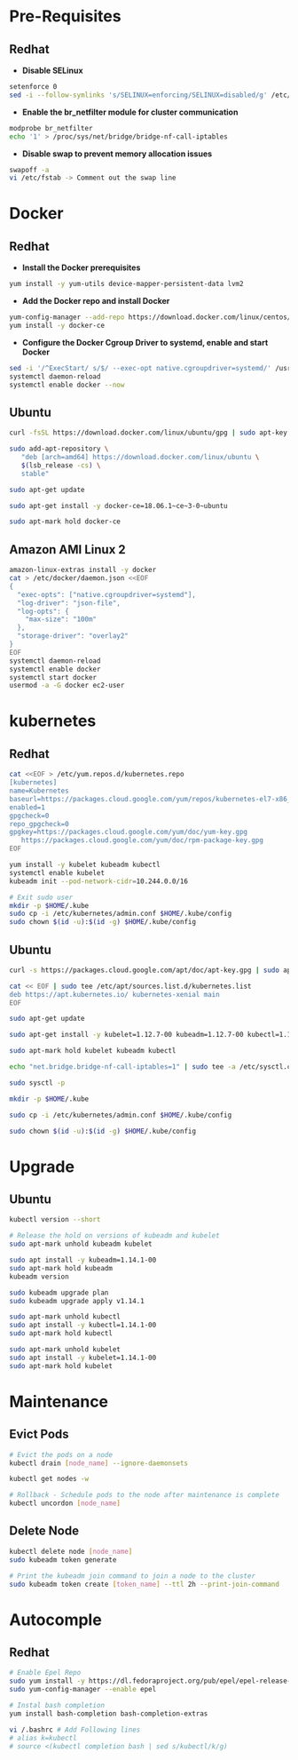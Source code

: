 # Pre-Requisites

## Redhat

* **Disable SELinux**

```bash
setenforce 0
sed -i --follow-symlinks 's/SELINUX=enforcing/SELINUX=disabled/g' /etc/sysconfig/selinux
```

* **Enable the br_netfilter module for cluster communication**

```bash
modprobe br_netfilter
echo '1' > /proc/sys/net/bridge/bridge-nf-call-iptables
```

* **Disable swap to prevent memory allocation issues**

```bash
swapoff -a
vi /etc/fstab -> Comment out the swap line
```

# Docker

## Redhat

* **Install the Docker prerequisites**

```bash
yum install -y yum-utils device-mapper-persistent-data lvm2
```

* **Add the Docker repo and install Docker**

```bash
yum-config-manager --add-repo https://download.docker.com/linux/centos/docker-ce.repo
yum install -y docker-ce
```

* **Configure the Docker Cgroup Driver to systemd, enable and start Docker**

```bash
sed -i '/^ExecStart/ s/$/ --exec-opt native.cgroupdriver=systemd/' /usr/lib/systemd/system/docker.service 
systemctl daemon-reload
systemctl enable docker --now
```

## Ubuntu

```bash
curl -fsSL https://download.docker.com/linux/ubuntu/gpg | sudo apt-key add -

sudo add-apt-repository \
   "deb [arch=amd64] https://download.docker.com/linux/ubuntu \
   $(lsb_release -cs) \
   stable"

sudo apt-get update

sudo apt-get install -y docker-ce=18.06.1~ce~3-0~ubuntu

sudo apt-mark hold docker-ce
```

## Amazon AMI Linux 2

```bash
amazon-linux-extras install -y docker
cat > /etc/docker/daemon.json <<EOF
{
  "exec-opts": ["native.cgroupdriver=systemd"],
  "log-driver": "json-file",
  "log-opts": {
    "max-size": "100m"
  },
  "storage-driver": "overlay2"
}
EOF
systemctl daemon-reload
systemctl enable docker
systemctl start docker
usermod -a -G docker ec2-user
```

# kubernetes

## Redhat

```bash
cat <<EOF > /etc/yum.repos.d/kubernetes.repo
[kubernetes]
name=Kubernetes
baseurl=https://packages.cloud.google.com/yum/repos/kubernetes-el7-x86_64
enabled=1
gpgcheck=0
repo_gpgcheck=0
gpgkey=https://packages.cloud.google.com/yum/doc/yum-key.gpg
   https://packages.cloud.google.com/yum/doc/rpm-package-key.gpg
EOF

yum install -y kubelet kubeadm kubectl
systemctl enable kubelet
kubeadm init --pod-network-cidr=10.244.0.0/16

# Exit sudo user
mkdir -p $HOME/.kube
sudo cp -i /etc/kubernetes/admin.conf $HOME/.kube/config
sudo chown $(id -u):$(id -g) $HOME/.kube/config
```


## Ubuntu

```bash
curl -s https://packages.cloud.google.com/apt/doc/apt-key.gpg | sudo apt-key add -

cat << EOF | sudo tee /etc/apt/sources.list.d/kubernetes.list
deb https://apt.kubernetes.io/ kubernetes-xenial main
EOF

sudo apt-get update

sudo apt-get install -y kubelet=1.12.7-00 kubeadm=1.12.7-00 kubectl=1.12.7-00

sudo apt-mark hold kubelet kubeadm kubectl

echo "net.bridge.bridge-nf-call-iptables=1" | sudo tee -a /etc/sysctl.conf

sudo sysctl -p

mkdir -p $HOME/.kube

sudo cp -i /etc/kubernetes/admin.conf $HOME/.kube/config

sudo chown $(id -u):$(id -g) $HOME/.kube/config
```

# Upgrade

## Ubuntu

```bash
kubectl version --short

# Release the hold on versions of kubeadm and kubelet
sudo apt-mark unhold kubeadm kubelet

sudo apt install -y kubeadm=1.14.1-00
sudo apt-mark hold kubeadm
kubeadm version

sudo kubeadm upgrade plan
sudo kubeadm upgrade apply v1.14.1

sudo apt-mark unhold kubectl
sudo apt install -y kubectl=1.14.1-00
sudo apt-mark hold kubectl

sudo apt-mark unhold kubelet
sudo apt install -y kubelet=1.14.1-00
sudo apt-mark hold kubelet
```

# Maintenance

## Evict Pods

```bash
# Evict the pods on a node
kubectl drain [node_name] --ignore-daemonsets

kubectl get nodes -w

# Rollback - Schedule pods to the node after maintenance is complete
kubectl uncordon [node_name]
```

## Delete Node

```bash
kubectl delete node [node_name]
sudo kubeadm token generate

# Print the kubeadm join command to join a node to the cluster
sudo kubeadm token create [token_name] --ttl 2h --print-join-command
```

# Autocomple

## Redhat

```bash
# Enable Epel Repo
sudo yum install -y https://dl.fedoraproject.org/pub/epel/epel-release-latest-7.noarch.rpm
sudo yum-config-manager --enable epel

# Instal bash completion
yum install bash-completion bash-completion-extras

vi /.bashrc # Add Following lines
# alias k=kubectl
# source <(kubectl completion bash | sed s/kubectl/k/g)
```
